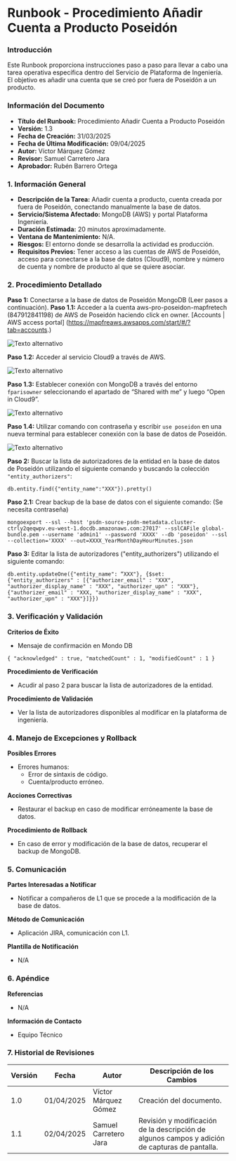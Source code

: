 # **Runbook - Procedimiento Añadir Cuenta a Producto Poseidón**



### **Introducción**
Este Runbook proporciona instrucciones paso a paso para llevar a cabo una tarea operativa específica dentro del Servicio de Plataforma de Ingeniería. El objetivo es añadir una cuenta que se creó por fuera de Poseidón a un producto. 



### **Información del Documento**
- **Título del Runbook:** Procedimiento Añadir Cuenta a Producto Poseidón  
- **Versión:** 1.3 
- **Fecha de Creación:** 31/03/2025  
- **Fecha de Última Modificación:** 09/04/2025  
- **Autor:** Víctor Márquez Gómez   
- **Revisor:** Samuel Carretero Jara  
- **Aprobador:** Rubén Barrero Ortega 



### **1. Información General**
- **Descripción de la Tarea:** Añadir cuenta a producto, cuenta creada por fuera de Poseidón, conectando manualmente la base de datos.  
- **Servicio/Sistema Afectado:** MongoDB (AWS) y portal Plataforma Ingeniería.  
- **Duración Estimada:** 20 minutos aproximadamente.  
- **Ventana de Mantenimiento:** N/A.  
- **Riesgos:** El entorno donde se desarrolla la actividad es producción.  
- **Requisitos Previos:** Tener acceso a las cuentas de AWS de Poseidón, acceso para conectarse a la base de datos (Cloud9), nombre y número de cuenta y nombre de producto al que se quiere asociar. 
 


### **2. Procedimiento Detallado**
**Paso 1:** Conectarse a la base de datos de Poseidón MongoDB (Leer pasos a continuación).
**Paso 1.1:** Acceder a la cuenta aws-pro-poseidon-mapfretech (847912841198) de AWS de Poseidón haciendo click en owner.  [Accounts | AWS access portal]  (https://mapfreaws.awsapps.com/start/#/?tab=accounts.)

![Texto alternativo](https://i.postimg.cc/vmXLbMDK/001.png)

**Paso 1.2:** Acceder al servicio Cloud9 a través de AWS.

![Texto alternativo](https://i.postimg.cc/fk4YBRgV/002.png)

**Paso 1.3:** Establecer conexión con MongoDB a través del entorno `fparisowner` seleccionando el apartado de “Shared with me” y luego “Open in Cloud9”.

![Texto alternativo](https://i.postimg.cc/0jKpYwZg/003.png)

**Paso 1.4:** Utilizar comando con contraseña y escribir `use poseidon` en una nueva terminal para establecer conexión con la base de datos de Poseidón.  

![Texto alternativo](https://i.postimg.cc/tTM3n53t/004.png)

**Paso 2:** Buscar la lista de autorizadores de la entidad en la base de datos de Poseidón utilizando el siguiente comando y buscando la colección `"entity_authorizers"`:

``db.entity.find({"entity_name":"XXX"}).pretty()``

**Paso 2.1:** Crear backup de la base de datos con el siguiente comando: (Se necesita contraseña) 

``mongoexport --ssl --host 'psdn-source-psdn-metadata.cluster-ctrly2qeqwpv.eu-west-1.docdb.amazonaws.com:27017' --sslCAFile global-bundle.pem --username 'admin1' --password 'XXXX' --db 'poseidon' --ssl --collection='XXXX' --out=XXXX_YearMonthDayHourMinutes.json``

**Paso 3:** Editar la lista de autorizadores ("entity_authorizers") utilizando el siguiente comando:

``db.entity.updateOne({"entity_name": “XXX"}, {$set:{"entity_authorizers" : [{"authorizer_email" : "XXX", "authorizer_display_name" : "XXX", "authorizer_upn" : "XXX"}, {"authorizer_email" : "XXX, "authorizer_display_name" : "XXX", "authorizer_upn" : "XXX"}]}}) ``

### **3. Verificación y Validación**

**Criterios de Éxito**
- Mensaje de confirmación en Mondo DB

``{ "acknowledged" : true, "matchedCount" : 1, "modifiedCount" : 1 }``

**Procedimiento de Verificación**

* Acudir al paso 2 para buscar la lista de autorizadores de la entidad.

**Procedimiento de Validación**

* Ver la lista de autorizadores disponibles al modificar en la plataforma de ingeniería.

### **4. Manejo de Excepciones y Rollback**

**Posibles Errores**

* Errores humanos:
    * Error de sintaxis de código.
    * Cuenta/producto erróneo.

**Acciones Correctivas**

* Restaurar el backup en caso de modificar erróneamente la base de datos.

**Procedimiento de Rollback**

* En caso de error y modificación de la base de datos, recuperar el backup de MongoDB.

### **5. Comunicación**

**Partes Interesadas a Notificar**

* Notificar a compañeros de L1 que se procede a la modificación de la base de datos.

**Método de Comunicación**

* Aplicación JIRA, comunicación con L1.

**Plantilla de Notificación**

* N/A

### **6. Apéndice**

**Referencias**

* N/A

**Información de Contacto**

* Equipo Técnico

### **7. Historial de Revisiones**

| Versión | Fecha        | Autor                   | Descripción de los Cambios                                                                       |
|---------|--------------|-------------------------|-------------------------------------------------------------------------------------------------|
| 1.0     | 01/04/2025   | Víctor Márquez Gómez    | Creación del documento.                                                                        |
| 1.1     | 02/04/2025   | Samuel Carretero Jara   | Revisión y modificación de la descripción de algunos campos y adición de capturas de pantalla. |
